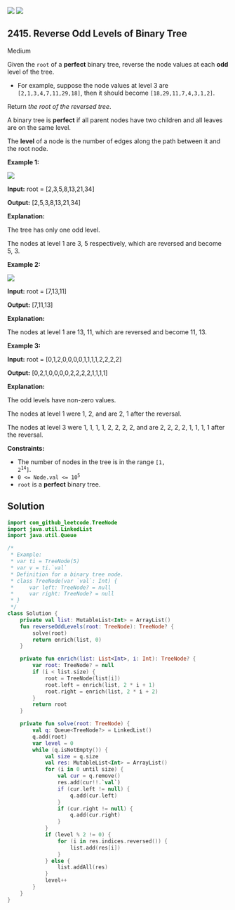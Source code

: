 [![](https://img.shields.io/github/stars/javadev/LeetCode-in-Kotlin?label=Stars&style=flat-square)](https://github.com/javadev/LeetCode-in-Kotlin)
[![](https://img.shields.io/github/forks/javadev/LeetCode-in-Kotlin?label=Fork%20me%20on%20GitHub%20&style=flat-square)](https://github.com/javadev/LeetCode-in-Kotlin/fork)

## 2415\. Reverse Odd Levels of Binary Tree

Medium

Given the `root` of a **perfect** binary tree, reverse the node values at each **odd** level of the tree.

*   For example, suppose the node values at level 3 are `[2,1,3,4,7,11,29,18]`, then it should become `[18,29,11,7,4,3,1,2]`.

Return _the root of the reversed tree_.

A binary tree is **perfect** if all parent nodes have two children and all leaves are on the same level.

The **level** of a node is the number of edges along the path between it and the root node.

**Example 1:**

![](https://assets.leetcode.com/uploads/2022/07/28/first_case1.png)

**Input:** root = [2,3,5,8,13,21,34]

**Output:** [2,5,3,8,13,21,34]

**Explanation:**

The tree has only one odd level.

The nodes at level 1 are 3, 5 respectively, which are reversed and become 5, 3. 

**Example 2:**

![](https://assets.leetcode.com/uploads/2022/07/28/second_case3.png)

**Input:** root = [7,13,11]

**Output:** [7,11,13]

**Explanation:**

The nodes at level 1 are 13, 11, which are reversed and become 11, 13. 

**Example 3:**

**Input:** root = [0,1,2,0,0,0,0,1,1,1,1,2,2,2,2]

**Output:** [0,2,1,0,0,0,0,2,2,2,2,1,1,1,1]

**Explanation:**

The odd levels have non-zero values.

The nodes at level 1 were 1, 2, and are 2, 1 after the reversal.

The nodes at level 3 were 1, 1, 1, 1, 2, 2, 2, 2, and are 2, 2, 2, 2, 1, 1, 1, 1 after the reversal. 

**Constraints:**

*   The number of nodes in the tree is in the range <code>[1, 2<sup>14</sup>]</code>.
*   <code>0 <= Node.val <= 10<sup>5</sup></code>
*   `root` is a **perfect** binary tree.

## Solution

```kotlin
import com_github_leetcode.TreeNode
import java.util.LinkedList
import java.util.Queue

/*
 * Example:
 * var ti = TreeNode(5)
 * var v = ti.`val`
 * Definition for a binary tree node.
 * class TreeNode(var `val`: Int) {
 *     var left: TreeNode? = null
 *     var right: TreeNode? = null
 * }
 */
class Solution {
    private val list: MutableList<Int> = ArrayList()
    fun reverseOddLevels(root: TreeNode): TreeNode? {
        solve(root)
        return enrich(list, 0)
    }

    private fun enrich(list: List<Int>, i: Int): TreeNode? {
        var root: TreeNode? = null
        if (i < list.size) {
            root = TreeNode(list[i])
            root.left = enrich(list, 2 * i + 1)
            root.right = enrich(list, 2 * i + 2)
        }
        return root
    }

    private fun solve(root: TreeNode) {
        val q: Queue<TreeNode?> = LinkedList()
        q.add(root)
        var level = 0
        while (q.isNotEmpty()) {
            val size = q.size
            val res: MutableList<Int> = ArrayList()
            for (i in 0 until size) {
                val cur = q.remove()
                res.add(cur!!.`val`)
                if (cur.left != null) {
                    q.add(cur.left)
                }
                if (cur.right != null) {
                    q.add(cur.right)
                }
            }
            if (level % 2 != 0) {
                for (i in res.indices.reversed()) {
                    list.add(res[i])
                }
            } else {
                list.addAll(res)
            }
            level++
        }
    }
}
```